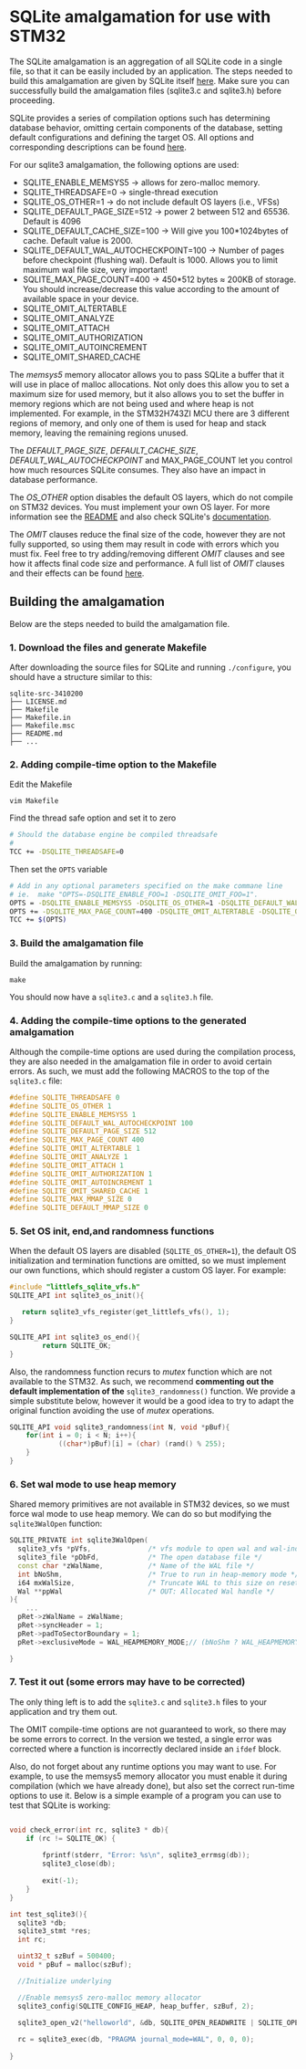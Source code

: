 # SQLite amalgamation for use with STM32

The SQLite amalgamation is an aggregation of all SQLite code in a single file, so that it can be easily included by an application. The steps needed to build this amalgamation are given by SQLite itself [here](https://www.sqlite.org/amalgamation.html). Make sure you can successfully build the amalgamation files (sqlite3.c and sqlite3.h) before proceeding.

SQLite provides a series of compilation options such has determining database behavior, omitting certain components of the database, setting default configurations and defining the target OS. All options and corresponding descriptions can be found [here](https://www.sqlite.org/compile.html).

For our sqlite3 amalgamation, the following options are used:

 * SQLITE_ENABLE_MEMSYS5 -> allows for zero-malloc memory. 
 * SQLITE_THREADSAFE=0 -> single-thread execution
 * SQLITE_OS_OTHER=1 -> do not include default OS layers (i.e., VFSs)
 * SQLITE_DEFAULT_PAGE_SIZE=512 -> power 2 between 512 and 65536. Default is 4096
 * SQLITE_DEFAULT_CACHE_SIZE=100 -> Will give you 100*1024bytes of cache. Default value is 2000.
 * SQLITE_DEFAULT_WAL_AUTOCHECKPOINT=100 -> Number of pages before checkpoint (flushing wal). Default is 1000. Allows you to limit maximum wal file size, very important!
 * SQLITE_MAX_PAGE_COUNT=400 -> 450*512 bytes ≈ 200KB of storage. You should increase/decrease this value according to the amount of available space in your device.
 * SQLITE_OMIT_ALTERTABLE
 * SQLITE_OMIT_ANALYZE 
 * SQLITE_OMIT_ATTACH
 * SQLITE_OMIT_AUTHORIZATION 
 * SQLITE_OMIT_AUTOINCREMENT 
 * SQLITE_OMIT_SHARED_CACHE

The *memsys5* memory allocator allows you to pass SQLite a buffer that it will use in place of malloc allocations. Not only does this allow you to set a maximum size for used memory, but it also allows you to set the buffer in memory regions which are not being used and where heap is not implemented. For example, in the STM32H743ZI MCU there are 3 different regions of memory, and only one of them is used for heap and stack memory, leaving the remaining regions unused. 

The *DEFAULT_PAGE_SIZE*, *DEFAULT_CACHE_SIZE*, *DEFAULT_WAL_AUTOCHECKPOINT*  and MAX_PAGE_COUNT let you control how much resources SQLite consumes. They also have an impact in database performance.

The *OS_OTHER* option disables the default OS layers, which do not compile on STM32 devices. You must implement your own OS layer. For more information see the [README](./README.md) and also check SQLite's [documentation](https://www.sqlite.org/vfs.html).

The *OMIT* clauses reduce the final size of the code, however they are not fully supported, so using them may result in code with errors which you must fix. Feel free to try adding/removing different *OMIT* clauses and see how it affects final code size and performance. A full list of *OMIT* clauses and their effects can be found [here](https://www.sqlite.org/compile.html). 

## Building the amalgamation
Below are the steps needed to build the amalgamation file.

### 1. Download the files and generate Makefile

After downloading the source files for SQLite and running `./configure`, you should have a structure similar to this:

```
sqlite-src-3410200
├── LICENSE.md
├── Makefile
├── Makefile.in
├── Makefile.msc
├── README.md
├── ...
```

### 2. Adding compile-time option to the Makefile

Edit the Makefile

```
vim Makefile
```

Find the thread safe option and set it to zero

```bash
# Should the database engine be compiled threadsafe
#
TCC += -DSQLITE_THREADSAFE=0
```

Then set the `OPTS` variable

```bash
# Add in any optional parameters specified on the make commane line
# ie.  make "OPTS=-DSQLITE_ENABLE_FOO=1 -DSQLITE_OMIT_FOO=1".
OPTS = -DSQLITE_ENABLE_MEMSYS5 -DSQLITE_OS_OTHER=1 -DSQLITE_DEFAULT_WAL_AUTOCHECKPOINT=100 -DSQLITE_DEFAULT_PAGE_SIZE=512 -DSQLITE_MAX_MMAP_SIZE=0 -DSQLITE_DEFAULT_MMAP_SIZE=0
OPTS += -DSQLITE_MAX_PAGE_COUNT=400 -DSQLITE_OMIT_ALTERTABLE -DSQLITE_OMIT_ANALYZE -DSQLITE_OMIT_ATTACH -DSQLITE_OMIT_AUTHORIZATION -DSQLITE_OMIT_AUTOINCREMENT -DSQLITE_OMIT_SHARED_CACHE
TCC += $(OPTS)
```

### 3. Build the amalgamation file
 Build the amalgamation by running:

```
make
```

You should now have a `sqlite3.c` and a `sqlite3.h` file.

### 4. Adding the compile-time options to the generated amalgamation

Although the compile-time options are used during the compilation process, they are also needed in the amalgamation file in order to avoid certain errors. As such, we must add the following MACROS to the top of the `sqlite3.c` file:

```C++
#define SQLITE_THREADSAFE 0
#define SQLITE_OS_OTHER 1
#define SQLITE_ENABLE_MEMSYS5 1
#define SQLITE_DEFAULT_WAL_AUTOCHECKPOINT 100
#define SQLITE_DEFAULT_PAGE_SIZE 512
#define SQLITE_MAX_PAGE_COUNT 400
#define SQLITE_OMIT_ALTERTABLE 1
#define SQLITE_OMIT_ANALYZE 1
#define SQLITE_OMIT_ATTACH 1
#define SQLITE_OMIT_AUTHORIZATION 1
#define SQLITE_OMIT_AUTOINCREMENT 1
#define SQLITE_OMIT_SHARED_CACHE 1
#define SQLITE_MAX_MMAP_SIZE 0
#define SQLITE_DEFAULT_MMAP_SIZE 0
```

### 5. Set OS init, end,and randomness functions

When the default OS layers are disabled (`SQLITE_OS_OTHER=1`), the default OS initialization and termination functions are omitted, so we must implement our own functions, which should register a custom OS layer. For example:

```C++
#include "littlefs_sqlite_vfs.h"
SQLITE_API int sqlite3_os_init(){

   return sqlite3_vfs_register(get_littlefs_vfs(), 1);
}

SQLITE_API int sqlite3_os_end(){
        return SQLITE_OK;
}
```

Also, the randomness function recurs to *mutex* function which are not available to the STM32. As such, we recommend **commenting out the default implementation of the** `sqlite3_randomness()` function. We provide a simple substitute below, however it would be a good idea to try to adapt the original function avoiding the use of *mutex* operations.

```C++
SQLITE_API void sqlite3_randomness(int N, void *pBuf){
	for(int i = 0; i < N; i++){
			((char*)pBuf)[i] = (char) (rand() % 255);
	}
}
```

### 6. Set wal mode to use heap memory

Shared memory primitives are not available in STM32 devices, so we must force wal mode to use heap memory. We can do so but modifying the `sqlite3WalOpen` function:

```C++ #13
SQLITE_PRIVATE int sqlite3WalOpen(
  sqlite3_vfs *pVfs,              /* vfs module to open wal and wal-index */
  sqlite3_file *pDbFd,            /* The open database file */
  const char *zWalName,           /* Name of the WAL file */
  int bNoShm,                     /* True to run in heap-memory mode */
  i64 mxWalSize,                  /* Truncate WAL to this size on reset */
  Wal **ppWal                     /* OUT: Allocated Wal handle */
){
    ...
  pRet->zWalName = zWalName;
  pRet->syncHeader = 1;
  pRet->padToSectorBoundary = 1;
  pRet->exclusiveMode = WAL_HEAPMEMORY_MODE;// (bNoShm ? WAL_HEAPMEMORY_MODE: WAL_NORMAL_MODE); <-- MODIFICATION HERE

}
```

### 7. Test it out (some errors may have to be corrected)

The only thing left is to add the `sqlite3.c` and `sqlite3.h` files to your application and try them out.

The OMIT compile-time options are not guaranteed to work, so there may be some errors to correct. In the version we tested, a single error was corrected where a function is incorrectly declared inside an `ifdef` block.

Also, do not forget about any runtime options you may want to use. For example, to use the memsys5 memory allocator you must enable it during compilation (which we have already done), but also set the correct run-time options to use it. Below is a simple example of a program you can use to test that SQLite is working:

```C++

void check_error(int rc, sqlite3 * db){
	if (rc != SQLITE_OK) {
        
        fprintf(stderr, "Error: %s\n", sqlite3_errmsg(db));
        sqlite3_close(db);
        
        exit(-1);
    }
}

int test_sqlite3(){
  sqlite3 *db;
  sqlite3_stmt *res;
  int rc;

  uint32_t szBuf = 500400;
  void * pBuf = malloc(szBuf);

  //Initialize underlying 

  //Enable memsys5 zero-malloc memory allocator
  sqlite3_config(SQLITE_CONFIG_HEAP, heap_buffer, szBuf, 2);
  
  sqlite3_open_v2("helloworld", &db, SQLITE_OPEN_READWRITE | SQLITE_OPEN_CREATE, "littlefs");

  rc = sqlite3_exec(db, "PRAGMA journal_mode=WAL", 0, 0, 0);
  
}
```



